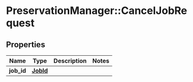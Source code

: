 # PreservationManager::CancelJobRequest

## Properties
Name | Type | Description | Notes
------------ | ------------- | ------------- | -------------
**job_id** | [**JobId**](JobId.md) |  | 

